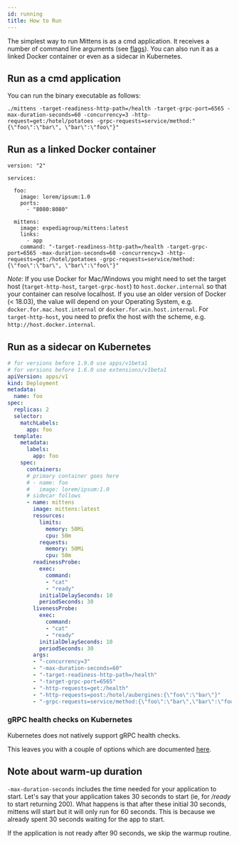 ```yaml
---
id: running
title: How to Run
---
```


The simplest way to run Mittens is as a cmd application. It receives a number of command line arguments (see [flags](https://expediagroup.github.io/mittens/docs/about/getting-started#flags)).
You can also run it as a linked Docker container or even as a sidecar in Kubernetes.

## Run as a cmd application

You can run the binary executable as follows:
        
    ./mittens -target-readiness-http-path=/health -target-grpc-port=6565 -max-duration-seconds=60 -concurrency=3 -http-request=get:/hotel/potatoes -grpc-requests=service/method:"{\"foo\":\"bar\", \"bar\":\"foo\"}"

## Run as a linked Docker container

    version: "2"

    services:
    
      foo:
        image: lorem/ipsum:1.0
        ports:
          - "8080:8080"
    
      mittens:
        image: expediagroup/mittens:latest
        links:
          - app
        command: "-target-readiness-http-path=/health -target-grpc-port=6565 -max-duration-seconds=60 -concurrency=3 -http-requests=get:/hotel/potatoes -grpc-requests=service/method:{\"foo\":\"bar\", \"bar\":\"foo\"}"

_Note_: If you use Docker for Mac/Windows you might need to set the target host (`target-http-host`, `target-grpc-host`) to `host.docker.internal` so that your container can resolve localhost. If you use an older version of Docker (< 18.03), the value will depend on your Operating System, e.g. `docker.for.mac.host.internal` or `docker.for.win.host.internal`. For `target-http-host`, you need to prefix the host with the scheme, e.g. `http://host.docker.internal`.

## Run as a sidecar on Kubernetes

```yaml
# for versions before 1.9.0 use apps/v1beta1
# for versions before 1.6.0 use extensions/v1beta1
apiVersion: apps/v1
kind: Deployment
metadata:
  name: foo
spec:
  replicas: 2
  selector:
    matchLabels:
      app: foo
  template:
    metadata:
      labels:
        app: foo
    spec:
      containers:
      # primary container goes here
      # - name: foo
      #   image: lorem/ipsum:1.0
      # sidecar follows
      - name: mittens
        image: mittens:latest
        resources:
          limits:
            memory: 50Mi
            cpu: 50m
          requests:
            memory: 50Mi
            cpu: 50m
        readinessProbe:
          exec:
            command:
            - "cat"
            - "ready"
          initialDelaySeconds: 10
          periodSeconds: 30
        livenessProbe:
          exec:
            command:
            - "cat"
            - "ready"
          initialDelaySeconds: 10
          periodSeconds: 30
        args:
        - "-concurrency=3"
        - "-max-duration-seconds=60"
        - "-target-readiness-http-path=/health"
        - "-target-grpc-port=6565"
        - "-http-requests=get:/health"
        - "-http-requests=post:/hotel/aubergines:{\"foo\":\"bar\"}"
        - "-grpc-requests=service/method:{\"foo\":\"bar\",\"bar\":\"foo\"}"
```

### gRPC health checks on Kubernetes

Kubernetes does not natively support gRPC health checks.

This leaves you with a couple of options which are documented [here](https://kubernetes.io/blog/2018/10/01/health-checking-grpc-servers-on-kubernetes/).

## Note about warm-up duration

`-max-duration-seconds` includes the time needed for your application to start.
Let's say that your application takes 30 seconds to start (ie, for _/ready_ to start returning 200).
What happens is that after these initial 30 seconds, mittens will start but it will only run for 60 seconds. This is because we already spent 30 seconds waiting for the app to start.

If the application is not ready after 90 seconds, we skip the warmup routine.
